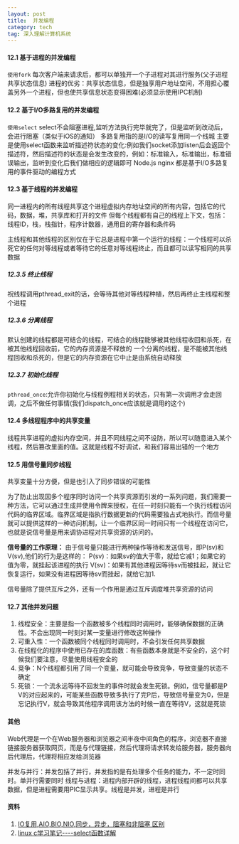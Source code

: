 ```yaml
---
layout: post
title:  并发编程
category: tech
tag: 深入理解计算机系统
--- 
```


#### 12.1 基于进程的并发编程
`使用fork`
每次客户端来请求后，都可以单独开一个子进程对其进行服务(父子进程共享状态信息)
进程的优劣：共享状态信息，但是独享用户地址空间，不用担心覆盖另外一个进程，但也使共享信息状态变得困难(必须显示使用IPC机制)

#### 12.2 基于I/O多路复用的并发编程
`使用select`
select不会阻塞进程,监听方法执行完毕就完了，但是监听到改动后，会进行阻塞（类似于iOS的通知）
多路复用指的是I/O的读写复用同一个线城
主要是使用select函数来监听描述符状态的变化:例如我们socket添加listen后会返回个描述符，然后描述符的状态是会发生改变的，例如：标准输入，标准输出，标准错误输出，监听到变化后我们做相应的逻辑即可
Node.js nginx 都是基于I/O多路复用的事件驱动的编程方式

#### 12.3 基于线程的并发编程
同一进程内的所有线程共享这个进程虚拟内存地址空间的所有内容，包括它的代码，数据，堆，共享库和打开的文件
但每个线程都有自己的线程上下文，包括：线程ID，栈，栈指针，程序计数器，通用目的寄存器和条件码

主线程和其他线程的区别仅在于它总是进程中第一个运行的线程：一个线程可以杀死它的任何对等线程或者等待它的任意对等线程终止，而且都可以读写相同的共享数据

##### 12.3.5 终止线程
祝线程调用pthread_exit的话，会等待其他对等线程种植，然后再终止主线程和整个进程

##### 12.3.6 分离线程
默认创建的线程都是可结合的线程，可结合的线程能够被其他线程收回和杀死，在被其他线程回收前，它的内存资源是不释放的
一个分离的线程，是不能被其他线程回收和杀死的，但是它的内存资源在它中止是由系统自动释放

##### 12.3.7 初始化线程
`pthread_once`:允许你初始化与线程例程相关的状态，只有第一次调用才会走回调，之后不做任何事情(我们dispatch_once应该就是调用的这个)

#### 12.4 多线程程序中的共享变量

线程共享进程的虚拟内存空间，并且不同线程之间不设防，所以可以随意进入某个线程，然后篡改里面的值。这就是线程不好调试，和我们容易出错的一个地方


#### 12.5 用信号量同步线程
共享变量十分方便，但是也引入了同步错误的可能性

为了防止出现因多个程序同时访问一个共享资源而引发的一系列问题，我们需要一种方法，它可以通过生成并使用令牌来授权，在任一时刻只能有一个执行线程访问代码的临界区域。临界区域是指执行数据更新的代码需要独占式地执行。而信号量就可以提供这样的一种访问机制，让一个临界区同一时间只有一个线程在访问它，也就是说信号量是用来调协进程对共享资源的访问的。

**信号量的工作原理：**
由于信号量只能进行两种操作等待和发送信号，即P(sv)和V(sv),他们的行为是这样的：
P(sv)：如果sv的值大于零，就给它减1；如果它的值为零，就挂起该进程的执行
V(sv)：如果有其他进程因等待sv而被挂起，就让它恢复运行，如果没有进程因等待sv而挂起，就给它加1.

信号量除了提供互斥之外，还有一个作用是通过互斥调度堆共享资源的访问

#### 12.7 其他并发问题
1. 线程安全：主要是指一个函数被多个线程同时调用时，能够确保数据的正确性。不会出现同一时刻对某一变量进行修改这种操作
2. 可重入性：一个函数被同个线程同时调用时，不会引发任何共享数据
3. 在线程化的程序中使用已存在的库函数：有些函数本身就是不安全的，这个时候我们要注意，尽量使用线程安全的
4. 竞争：N个线程都引用了同一个变量，就可能会导致竞争，导致变量的状态不确定
5. 死锁：一个流永远等待不回发生的事件时就会发生死锁。例如，信号量都是P V的对应起来的，可能某些函数导致多执行了完P后，导致信号量变为0，但是忘记执行V，就会导致其他程序调用该方法的时候一直在等待V，这就是死锁

#### 其他
Web代理是一个在Web服务器和浏览器之间半夜中间角色的程序，浏览器不直接链接服务器获取网页，而是与代理链接，然后代理将请求转发给服务器，服务器向后代理后，代理将相应发给浏览器

并发与并行：并发包括了并行，并发指的是有处理多个任务的能力，不一定时同时。单并行需要同时
线程与进程：进程内部开辟的线程，进程线程间都可以共享数据，但是进程需要用PIC显示共享。线程是并发，进程是并行
#### 资料
1. [IO复用,AIO,BIO,NIO,同步，异步，阻塞和非阻塞 区别](http://www.cnblogs.com/aspirant/p/6877350.html?utm_source=itdadao&utm_medium=referral)
2. [linux c学习笔记----select函数详解](http://lobert.iteye.com/blog/1768502)